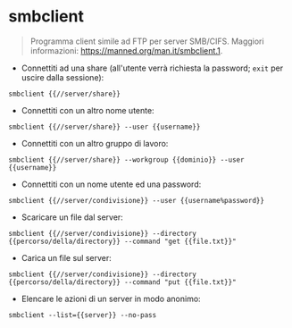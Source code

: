# smbclient

> Programma client simile ad FTP per server SMB/CIFS.
> Maggiori informazioni: <https://manned.org/man.it/smbclient.1>.

- Connettiti ad una share (all'utente verrà richiesta la password; `exit` per uscire dalla sessione):

`smbclient {{//server/share}}`

- Connettiti con un altro nome utente:

`smbclient {{//server/share}} --user {{username}}`

- Connettiti con un altro gruppo di lavoro:

`smbclient {{//server/share}} --workgroup {{dominio}} --user {{username}}`

- Connettiti con un nome utente ed una password:

`smbclient {{//server/condivisione}} --user {{username%password}}`

- Scaricare un file dal server:

`smbclient {{//server/condivisione}} --directory {{percorso/della/directory}} --command "get {{file.txt}}"`

- Carica un file sul server:

`smbclient {{//server/condivisione}} --directory {{percorso/della/directory}} --command "put {{file.txt}}"`

- Elencare le azioni di un server in modo anonimo:

`smbclient --list={{server}} --no-pass`
